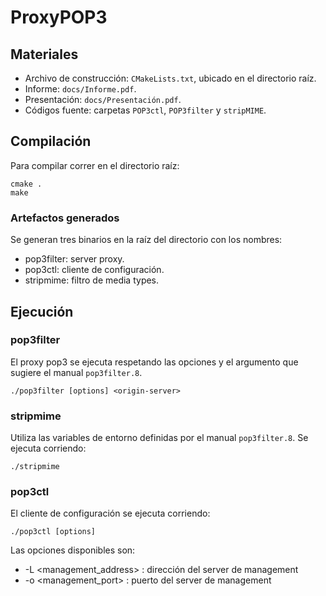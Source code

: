 # ProxyPOP3
## Materiales

* Archivo de construcción: `CMakeLists.txt`, ubicado en el directorio raíz.
* Informe: `docs/Informe.pdf`.
* Presentación: `docs/Presentación.pdf`.
* Códigos fuente: carpetas `POP3ctl`, `POP3filter` y `stripMIME`.

## Compilación

Para compilar correr en el directorio raíz:
 
```
cmake .
make
```

### Artefactos generados

Se generan tres binarios en la raíz del directorio con los nombres:

* pop3filter: server proxy.
* pop3ctl: cliente de configuración.
* stripmime: filtro de media types.

## Ejecución
### pop3filter
El proxy pop3 se ejecuta respetando las opciones y el argumento que sugiere el 
manual `pop3filter.8`.  
```
./pop3filter [options] <origin-server>
```
### stripmime
Utiliza las variables de entorno definidas por el manual `pop3filter.8`.
Se ejecuta corriendo: 
```
./stripmime
```
### pop3ctl
El cliente de configuración se ejecuta corriendo:
```
./pop3ctl [options]
```
Las opciones disponibles son:

* -L \<management_address\> : dirección del server de management
* -o \<management_port\> : puerto del server de management